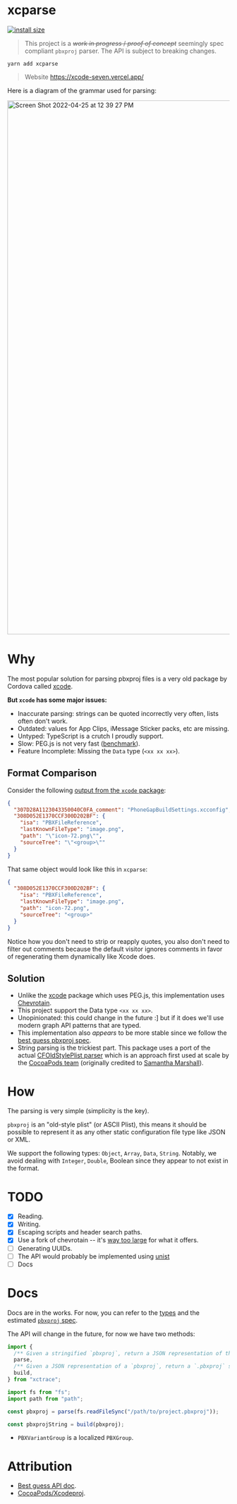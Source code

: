 # xcparse

[![install size](https://packagephobia.com/badge?p=xcparse)](https://packagephobia.com/result?p=xcparse)

> This project is a ~~_work in progress_ / _proof of concept_~~ seemingly spec compliant `pbxproj` parser. The API is subject to breaking changes.

```
yarn add xcparse
```

> Website https://xcode-seven.vercel.app/

Here is a diagram of the grammar used for parsing:

<img width="1211" alt="Screen Shot 2022-04-25 at 12 39 27 PM" src="https://user-images.githubusercontent.com/9664363/165143651-a75e354c-e131-4ae9-bde8-876be7d430f5.png">

# Why

The most popular solution for parsing pbxproj files is a very old package by Cordova called [xcode](https://www.npmjs.com/package/xcode).

**But `xcode` has some major issues:**

- Inaccurate parsing: strings can be quoted incorrectly very often, lists often don't work.
- Outdated: values for App Clips, iMessage Sticker packs, etc are missing.
- Untyped: TypeScript is a crutch I proudly support.
- Slow: PEG.js is not very fast ([benchmark](https://chevrotain.io/performance/)).
- Feature Incomplete: Missing the `Data` type (`<xx xx xx>`).

## Format Comparison

Consider the following [output from the `xcode` package](https://github.com/apache/cordova-node-xcode/blob/8b98cabc5978359db88dc9ff2d4c015cba40f150/test/fixtures/full-project.json#L429-L435):

```json
{
  "307D28A1123043350040C0FA_comment": "PhoneGapBuildSettings.xcconfig",
  "308D052E1370CCF300D202BF": {
    "isa": "PBXFileReference",
    "lastKnownFileType": "image.png",
    "path": "\"icon-72.png\"",
    "sourceTree": "\"<group>\""
  }
}
```

That same object would look like this in `xcparse`:

```json
{
  "308D052E1370CCF300D202BF": {
    "isa": "PBXFileReference",
    "lastKnownFileType": "image.png",
    "path": "icon-72.png",
    "sourceTree": "<group>"
  }
}
```

Notice how you don't need to strip or reapply quotes, you also don't need to filter out comments because the default visitor ignores comments in favor of regenerating them dynamically like Xcode does.

## Solution

- Unlike the [xcode](https://www.npmjs.com/package/xcode) package which uses PEG.js, this implementation uses [Chevrotain](https://chevrotain.io/).
- This project support the Data type `<xx xx xx>`.
- Unopinionated: this could change in the future :] but if it does we'll use modern graph API patterns that are typed.
- This implementation also _appears_ to be more stable since we follow the [best guess pbxproj spec][spec].
- String parsing is the trickiest part. This package uses a port of the actual [CFOldStylePlist parser](http://www.opensource.apple.com/source/CF/CF-744.19/CFOldStylePList.c) which is an approach first used at scale by the [CocoaPods team](https://github.com/CocoaPods/Nanaimo/blob/master/lib/nanaimo/unicode/next_step_mapping.rb) (originally credited to [Samantha Marshall](https://github.com/samdmarshall/pbPlist/blob/346c29f91f913d35d0e24f6722ec19edb24e5707/pbPlist/StrParse.py#L197)).

# How

The parsing is very simple (simplicity is the key).

`pbxproj` is an "old-style plist" (or ASCII Plist), this means it should be possible to represent it as any other static configuration file type like JSON or XML.

We support the following types: `Object`, `Array`, `Data`, `String`. Notably, we avoid dealing with `Integer`, `Double`, Boolean since they appear to not exist in the format.

# TODO

- [x] Reading.
- [x] Writing.
- [x] Escaping scripts and header search paths.
- [x] Use a fork of chevrotain -- it's [way too large](https://packagephobia.com/result?p=chevrotain@10.1.2) for what it offers.
- [ ] Generating UUIDs.
- [ ] The API would probably be implemented using [unist](https://github.com/syntax-tree/unist)
- [ ] Docs

# Docs

Docs are in the works. For now, you can refer to the [types](./src/types.ts) and the estimated [`pbxproj` spec][spec].

The API will change in the future, for now we have two methods:

```ts
import {
  /** Given a stringified `pbxproj`, return a JSON representation of the object. */
  parse,
  /** Given a JSON representation of a `pbxproj`, return a `.pbxproj` string that can be parsed by Xcode. */
  build,
} from "xctrace";

import fs from "fs";
import path from "path";

const pbxproj = parse(fs.readFileSync("/path/to/project.pbxproj"));

const pbxprojString = build(pbxproj);
```

- `PBXVariantGroup` is a localized `PBXGroup`.

[spec]: http://www.monobjc.net/xcode-project-file-format.html

# Attribution

- [Best guess API doc][spec].
- [CocoaPods/Xcodeproj](https://github.com/CocoaPods/Xcodeproj/).
